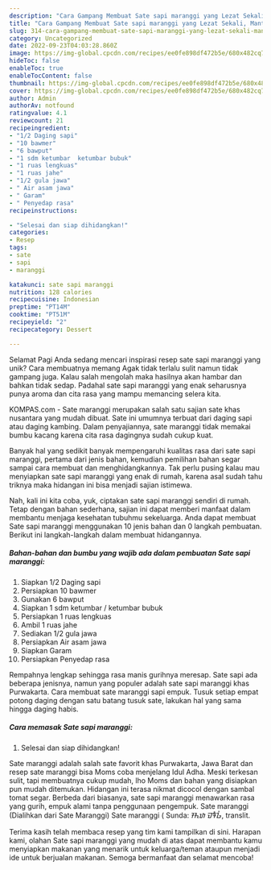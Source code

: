 ```yaml
---
description: "Cara Gampang Membuat Sate sapi maranggi yang Lezat Sekali, Mantap"
title: "Cara Gampang Membuat Sate sapi maranggi yang Lezat Sekali, Mantap"
slug: 314-cara-gampang-membuat-sate-sapi-maranggi-yang-lezat-sekali-mantap
category: Uncategorized
date: 2022-09-23T04:03:28.860Z
image: https://img-global.cpcdn.com/recipes/ee0fe898df472b5e/680x482cq70/sate-sapi-maranggi-foto-resep-utama.jpg
hideToc: false
enableToc: true
enableTocContent: false
thumbnail: https://img-global.cpcdn.com/recipes/ee0fe898df472b5e/680x482cq70/sate-sapi-maranggi-foto-resep-utama.jpg
cover: https://img-global.cpcdn.com/recipes/ee0fe898df472b5e/680x482cq70/sate-sapi-maranggi-foto-resep-utama.jpg
author: Admin
authorAv: notfound
ratingvalue: 4.1
reviewcount: 21
recipeingredient:
- "1/2 Daging sapi"
- "10 bawmer"
- "6 bawput"
- "1 sdm ketumbar  ketumbar bubuk"
- "1 ruas lengkuas"
- "1 ruas jahe"
- "1/2 gula jawa"
- " Air asam jawa"
- " Garam"
- " Penyedap rasa"
recipeinstructions:

- "Selesai dan siap dihidangkan!"
categories:
- Resep
tags:
- sate
- sapi
- maranggi

katakunci: sate sapi maranggi 
nutrition: 128 calories
recipecuisine: Indonesian
preptime: "PT14M"
cooktime: "PT51M"
recipeyield: "2"
recipecategory: Dessert

---
```



Selamat Pagi Anda sedang mencari inspirasi resep sate sapi maranggi yang unik? Cara membuatnya memang Agak tidak terlalu sulit namun tidak gampang juga. Kalau salah mengolah maka hasilnya akan hambar dan bahkan tidak sedap. Padahal sate sapi maranggi yang enak seharusnya punya aroma dan cita rasa yang mampu memancing selera kita.


KOMPAS.com - Sate maranggi merupakan salah satu sajian sate khas nusantara yang mudah dibuat. Sate ini umumnya terbuat dari daging sapi atau daging kambing. Dalam penyajiannya, sate maranggi tidak memakai bumbu kacang karena cita rasa dagingnya sudah cukup kuat.

Banyak hal yang sedikit banyak mempengaruhi kualitas rasa dari sate sapi maranggi, pertama dari jenis bahan, kemudian pemilihan bahan segar sampai cara membuat dan menghidangkannya. Tak perlu pusing kalau mau menyiapkan sate sapi maranggi yang enak di rumah, karena asal sudah tahu triknya maka hidangan ini bisa menjadi sajian istimewa.


Nah, kali ini kita coba, yuk, ciptakan sate sapi maranggi sendiri di rumah. Tetap dengan bahan sederhana, sajian ini dapat memberi manfaat dalam membantu menjaga kesehatan tubuhmu sekeluarga. Anda dapat membuat Sate sapi maranggi menggunakan 10 jenis bahan dan 0 langkah pembuatan. Berikut ini langkah-langkah dalam membuat hidangannya.

<!--inarticleads1-->

##### Bahan-bahan dan bumbu yang wajib ada dalam pembuatan Sate sapi maranggi:

1. Siapkan 1/2 Daging sapi
1. Persiapkan 10 bawmer
1. Gunakan 6 bawput
1. Siapkan 1 sdm ketumbar / ketumbar bubuk
1. Persiapkan 1 ruas lengkuas
1. Ambil 1 ruas jahe
1. Sediakan 1/2 gula jawa
1. Persiapkan  Air asam jawa
1. Siapkan  Garam
1. Persiapkan  Penyedap rasa


Rempahnya lengkap sehingga rasa manis gurihnya meresap. Sate sapi ada beberapa jenisnya, namun yang populer adalah sate sapi maranggi khas Purwakarta. Cara membuat sate maranggi sapi empuk. Tusuk setiap empat potong daging dengan satu batang tusuk sate, lakukan hal yang sama hingga daging habis. 

<!--inarticleads2-->

##### Cara memasak Sate sapi maranggi:


1. Selesai dan siap dihidangkan!

Sate maranggi adalah salah sate favorit khas Purwakarta, Jawa Barat dan resep sate maranggi bisa Moms coba menjelang Idul Adha. Meski terkesan sulit, tapi membuatnya cukup mudah, lho Moms dan bahan yang disiapkan pun mudah ditemukan. Hidangan ini terasa nikmat dicocol dengan sambal tomat segar. Berbeda dari biasanya, sate sapi maranggi menawarkan rasa yang gurih, empuk alami tanpa penggunaan pengempuk. Sate maranggi (Dialihkan dari Sate Maranggi) Sate maranggi ( Sunda: ᮞᮒᮦ ᮙᮛᮀᮌᮤ, translit. 

Terima kasih telah membaca resep yang tim kami tampilkan di sini. Harapan kami, olahan Sate sapi maranggi yang mudah di atas dapat membantu kamu menyiapkan makanan yang menarik untuk keluarga/teman ataupun menjadi ide untuk berjualan makanan. Semoga bermanfaat dan selamat mencoba!
